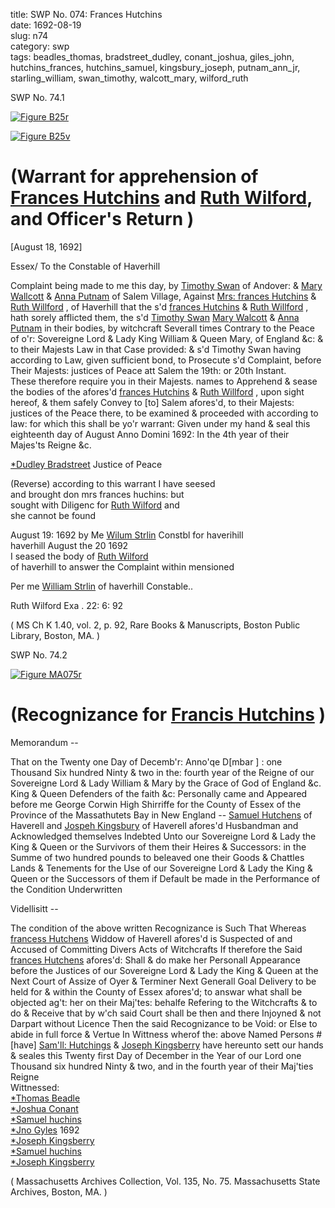 title: SWP No. 074: Frances Hutchins  
date: 1692-08-19  
slug: n74  
category: swp  
tags: beadles_thomas, bradstreet_dudley, conant_joshua, giles_john, hutchins_frances, hutchins_samuel, kingsbury_joseph, putnam_ann_jr, starling_william, swan_timothy, walcott_mary, wilford_ruth



<div markdown class="doc" id="n74.1">

<div class="doc_id">SWP No. 74.1</div>


<span markdown class="figure">[![Figure B25r](archives/BPL/gifs/B25A.gif)](archives/BPL/LARGE/B25A.jpg)</span>

<span markdown class="figure">[![Figure B25v](archives/BPL/gifs/B25B.gif)](archives/BPL/LARGE/B25B.jpg)</span>

# (Warrant for apprehension of [Frances Hutchins](/tag/hutchins_frances.html) and [Ruth Wilford](/tag/wilford_ruth.html), and Officer's Return )

[August 18, 1692]

Essex/ To the Constable of Haverhill

Complaint being made to me this day, by [Timothy Swan](/tag/swan_timothy.html) of Andover: & [Mary Wallcott](/tag/walcott_mary.html) & [Anna Putnam](/tag/putnam_ann_jr.html) of Salem Village, Against [Mrs: frances Hutchins](/tag/hutchins_frances.html) & [Ruth Willford](/tag/wilford_ruth.html) , of Haverhill that the s'd [frances Hutchins](/tag/hutchins_frances.html) & [Ruth Willford](/tag/wilford_ruth.html) , hath sorely afflicted them, the s'd [Timothy Swan](/tag/swan_timothy.html) [Mary Walcott](/tag/walcott_mary.html) & [Anna Putnam](/tag/putnam_ann_jr.html) in their bodies, by witchcraft Severall times Contrary to the Peace of o'r: Sovereigne Lord & Lady King William & Queen Mary, of England &c: & to their Majests Law in that Case provided: & s'd Timothy Swan having according to Law, given sufficient bond, to Prosecute s'd Complaint, before Their Majests: justices of Peace att Salem the 19th: or 20th Instant.  
  These therefore require you in their Majests. names to Apprehend & sease the bodies of the afores'd [frances Hutchins](/tag/hutchins_frances.html) & [Ruth Willford](/tag/wilford_ruth.html) , upon sight hereof, & them safely Convey to [to] Salem afores'd, to their Majests: justices of the Peace there, to be examined & proceeded with according to law: for which this shall be yo'r warrant: Given under my hand & seal this eighteenth day of August Anno Domini 1692: In the 4th year of their  
Majes'ts Reigne &c.  

[*Dudley Bradstreet](/tag/bradstreet_dudley.html) Justice of Peace 

(Reverse) according to this warrant I have seesed  
and brought don mrs frances huchins: but  
sought with Diligenc for [Ruth Wilford](/tag/wilford_ruth.html) and  
she cannot be found

August 19: 1692 by Me [Wilum Strlin](/tag/starling_william.html) Constbl for haverihill  
haverhill August the 20 1692  
I seased the body of [Ruth Wilford](/tag/wilford_ruth.html)  
of haverhill to answer the Complaint within mensioned

Per me [William Strlin](/tag/starling_william.html) of haverhill Constable..

Ruth Wilford Exa . 22: 6: 92

( MS Ch K 1.40, vol. 2, p. 92, Rare Books & Manuscripts, Boston Public Library, Boston, MA. )


</div>



<div markdown class="doc" id="n74.2">

<div class="doc_id">SWP No. 74.2</div>


<span markdown class="figure">[![Figure MA075r](archives/MA135/small/MA075r.jpg)](archives/MA135/large/MA075r.jpg)</span>



# (Recognizance for [Francis Hutchins](/tag/hutchins_frances.html) )

Memorandum -- 

That on the Twenty one Day of Decemb'r: Anno'qe D[mbar ] : one Thousand Six hundred Ninty & two in the: fourth year of the Reigne of our Sovereigne Lord & Lady William & Mary by the Grace of God of England &c. King & Queen Defenders of the faith &c: Personally came and Appeared before me George Corwin High Shirriffe for the County of Essex of the Province of the Massathutets Bay in New England -- [Samuel Hutchens](/tag/hutchins_samuel.html) of Haverell and [Jospeh Kingsbury](/tag/kingsbury_joseph.html) of Haverell afores'd Husbandman and Acknowledged themselves Indebted Unto our Sovereigne Lord & Lady the King & Queen or the Survivors of them their Heires & Successors: in the Summe of two hundred pounds to beleaved one their Goods & Chattles Lands & Tenements for the Use of our Sovereigne Lord & Lady the King & Queen or the Successors of them if Default be made in the Performance of the Condition Underwritten

Videllisitt -- 

The condition of the above written Recognizance is Such That Whereas [francess Hutchens](/tag/hutchins_frances.html) Widdow of Haverell afores'd is Suspected of and Accused of Committing Divers Acts of Witchcrafts If therefore the Said [frances Hutchens](/tag/hutchins_frances.html) afores'd: Shall & do make her Personall Appearance before the Justices of our Sovereigne Lord & Lady the King & Queen at the Next Court of Assize of Oyer & Terminer Next Generall Goal Delivery to be held for & within the County of Essex afores'd; to answar what shall be objected ag't: her on their Maj'tes: behalfe Refering to the Witchcrafts & to do & Receive that  by w'ch said Court shall be then and there Injoyned & not Darpart without Licence Then the said Recognizance to be Void: or Else to abide in full force & Vertue In Wittness wherof the: above Named Persons #[have] [Sam'll: Hutchings](/tag/hutchins_samuel.html) & [Joseph Kingsberry](/tag/kingsbury_joseph.html) have hereunto sett our hands & seales this Twenty first Day of December in the Year of our Lord one Thousand six hundred Ninty & two, and in the fourth year of their Maj'ties Reigne  
Wittnessed:                                               
[*Thomas Beadle](/tag/beadles_thomas.html)  
[*Joshua Conant](/tag/conant_joshua.html)           
[*Samuel huchins](/tag/hutchins_samuel.html)  
[*Jno Gyles](/tag/giles_john.html) 1692             
[*Joseph Kingsberry](/tag/kingsbury_joseph.html)  
[*Samuel huchins](/tag/hutchins_samuel.html)  
[*Joseph Kingsberry](/tag/kingsbury_joseph.html) 

( Massachusetts Archives Collection, Vol. 135, No. 75. Massachusetts State Archives, Boston, MA. )

</div>
